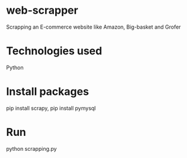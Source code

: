 # web-scrapper
Scrapping an E-commerce website like Amazon, Big-basket and Grofer
# Technologies used
Python
# Install packages
pip install scrapy, pip install pymysql
# Run 
python scrapping.py
